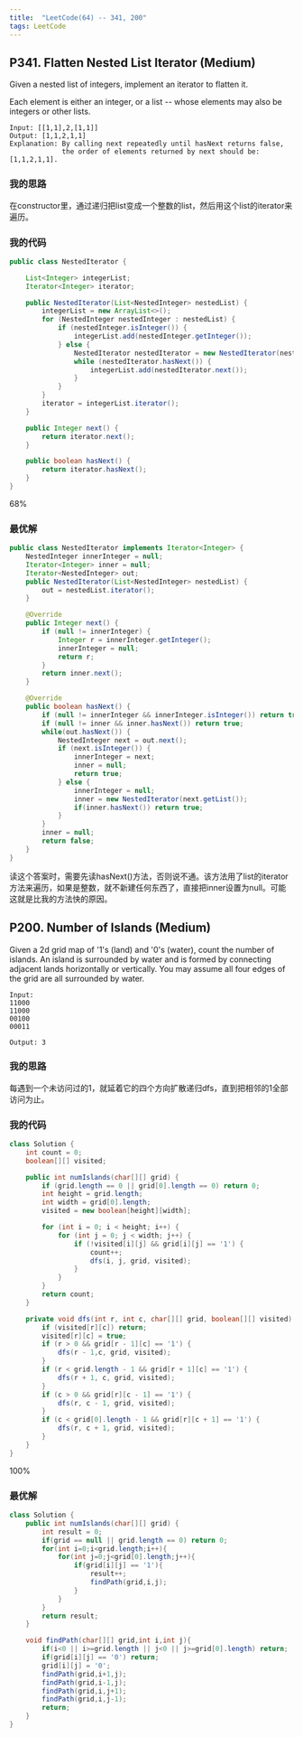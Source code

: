 ```yaml
---
title:  "LeetCode(64) -- 341, 200"
tags: LeetCode
---
```


## P341. Flatten Nested List Iterator (Medium)

Given a nested list of integers, implement an iterator to flatten it.

Each element is either an integer, or a list -- whose elements may also be integers or other lists.

```
Input: [[1,1],2,[1,1]]
Output: [1,1,2,1,1]
Explanation: By calling next repeatedly until hasNext returns false,
             the order of elements returned by next should be: [1,1,2,1,1].
```

### 我的思路

在constructor里，通过递归把list变成一个整数的list，然后用这个list的iterator来遍历。

### 我的代码

```java
public class NestedIterator {

    List<Integer> integerList;
    Iterator<Integer> iterator;

    public NestedIterator(List<NestedInteger> nestedList) {
        integerList = new ArrayList<>();
        for (NestedInteger nestedInteger : nestedList) {
            if (nestedInteger.isInteger()) {
                integerList.add(nestedInteger.getInteger());
            } else {
                NestedIterator nestedIterator = new NestedIterator(nestedInteger.getList());
                while (nestedIterator.hasNext()) {
                    integerList.add(nestedIterator.next());
                }
            }
        }
        iterator = integerList.iterator();
    }

    public Integer next() {
        return iterator.next();
    }

    public boolean hasNext() {
        return iterator.hasNext();
    }
}
```
68%

### 最优解

```java
public class NestedIterator implements Iterator<Integer> {
    NestedInteger innerInteger = null;
    Iterator<Integer> inner = null;
    Iterator<NestedInteger> out;
    public NestedIterator(List<NestedInteger> nestedList) {
        out = nestedList.iterator();
    }

    @Override
    public Integer next() {
        if (null != innerInteger) {
            Integer r = innerInteger.getInteger();
            innerInteger = null;
            return r;
        }
        return inner.next();
    }

    @Override
    public boolean hasNext() {
        if (null != innerInteger && innerInteger.isInteger()) return true;
        if (null != inner && inner.hasNext()) return true;
        while(out.hasNext()) {
            NestedInteger next = out.next();
            if (next.isInteger()) {
                innerInteger = next;
                inner = null;
                return true;
            } else {
                innerInteger = null;
                inner = new NestedIterator(next.getList());
                if(inner.hasNext()) return true;
            }
        }
        inner = null;
        return false;
    }
}
```
读这个答案时，需要先读hasNext()方法，否则说不通。该方法用了list的iterator方法来遍历，如果是整数，就不新建任何东西了，直接把inner设置为null。可能这就是比我的方法快的原因。

## P200. Number of Islands (Medium)

Given a 2d grid map of '1's (land) and '0's (water), count the number of islands. An island is surrounded by water and is formed by connecting adjacent lands horizontally or vertically. You may assume all four edges of the grid are all surrounded by water.

```
Input:
11000
11000
00100
00011

Output: 3
```

### 我的思路

每遇到一个未访问过的1，就延着它的四个方向扩散递归dfs，直到把相邻的1全部访问为止。

### 我的代码

```java
class Solution {
    int count = 0;
    boolean[][] visited;

    public int numIslands(char[][] grid) {
        if (grid.length == 0 || grid[0].length == 0) return 0;
        int height = grid.length;
        int width = grid[0].length;
        visited = new boolean[height][width];

        for (int i = 0; i < height; i++) {
            for (int j = 0; j < width; j++) {
                if (!visited[i][j] && grid[i][j] == '1') {
                    count++;
                    dfs(i, j, grid, visited);
                }
            }
        }
        return count;
    }

    private void dfs(int r, int c, char[][] grid, boolean[][] visited) {
        if (visited[r][c]) return;
        visited[r][c] = true;
        if (r > 0 && grid[r - 1][c] == '1') {
            dfs(r - 1,c, grid, visited);
        }
        if (r < grid.length - 1 && grid[r + 1][c] == '1') {
            dfs(r + 1, c, grid, visited);
        }
        if (c > 0 && grid[r][c - 1] == '1') {
            dfs(r, c - 1, grid, visited);
        }
        if (c < grid[0].length - 1 && grid[r][c + 1] == '1') {
            dfs(r, c + 1, grid, visited);
        }
    }
}
```
100%


### 最优解

```java
class Solution {
    public int numIslands(char[][] grid) {
        int result = 0;
        if(grid == null || grid.length == 0) return 0;
        for(int i=0;i<grid.length;i++){
            for(int j=0;j<grid[0].length;j++){
                if(grid[i][j] == '1'){
                    result++;
                    findPath(grid,i,j);
                }
            }
        }
        return result;
    }

    void findPath(char[][] grid,int i,int j){
        if(i<0 || i>=grid.length || j<0 || j>=grid[0].length) return;
        if(grid[i][j] == '0') return;
        grid[i][j] = '0';
        findPath(grid,i+1,j);
        findPath(grid,i-1,j);
        findPath(grid,i,j+1);
        findPath(grid,i,j-1);
        return;
    }
}
```
